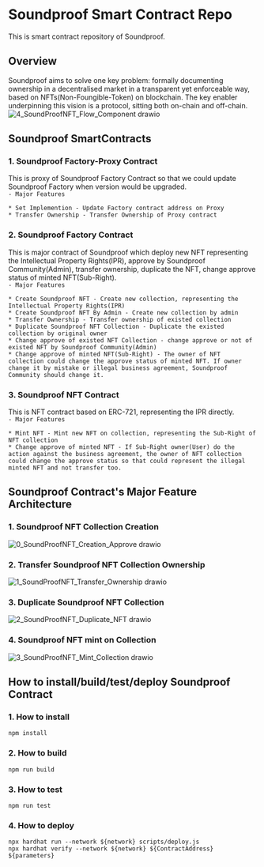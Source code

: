 # Soundproof Smart Contract Repo

This is smart contract repository of Soundproof.
## Overview
Soundproof aims to solve one key problem: formally documenting ownership in a decentralised market in a transparent yet enforceable way, based on NFTs(Non-Foungible-Token) on blockchain. The key enabler underpinning this vision is a protocol, sitting both on-chain and off-chain.
![4_SoundProofNFT_Flow_Component drawio](https://user-images.githubusercontent.com/56916797/198028693-1893a199-3781-4524-91a2-56de997fa43c.png)

## Soundproof SmartContracts
### 1. Soundproof Factory-Proxy Contract
This is proxy of Soundproof Factory Contract so that we could update Soundproof Factory when version would be upgraded. <br>
`- Major Features`
```
* Set Implemention - Update Factory contract address on Proxy
* Transfer Ownership - Transfer Ownership of Proxy contract
```
### 2. Soundproof Factory Contract
This is major contract of Soundproof which deploy new NFT representing the Intellectual Property Rights(IPR), approve by Soundproof Community(Admin), transfer ownership, duplicate the NFT, change approve status of minted NFT(Sub-Right).<br>
`- Major Features`
```
* Create Soundproof NFT - Create new collection, representing the Intellectual Property Rights(IPR)
* Create Soundproof NFT By Admin - Create new collection by admin
* Transfer Ownership - Transfer ownership of existed collection
* Duplicate Soundproof NFT Collection - Duplicate the existed collection by original owner
* Change approve of existed NFT Collection - change approve or not of existed NFT by Soundproof Community(Admin)
* Change approve of minted NFT(Sub-Right) - The owner of NFT collection could change the approve status of minted NFT. If owner change it by mistake or illegal business agreement, Soundproof Community should change it.
```
### 3. Soundproof NFT Contract
This is NFT contract based on ERC-721, representing the IPR directly. <br>
`- Major Features`
```
* Mint NFT - Mint new NFT on collection, representing the Sub-Right of NFT collection
* Change approve of minted NFT - If Sub-Right owner(User) do the action against the business agreement, the owner of NFT collection could change the approve status so that could represent the illegal minted NFT and not transfer too.
```

## Soundproof Contract's Major Feature Architecture
### 1. Soundproof NFT Collection Creation
![0_SoundProofNFT_Creation_Approve drawio](https://user-images.githubusercontent.com/56916797/196791514-1707d58e-7093-4720-a65d-f0637421decc.png)
### 2. Transfer Soundproof NFT Collection Ownership
![1_SoundProofNFT_Transfer_Ownership drawio](https://user-images.githubusercontent.com/56916797/196791540-21a3b03a-423e-4ddc-9081-7edc6e3af4c8.png)
### 3. Duplicate Soundproof NFT Collection
![2_SoundProofNFT_Duplicate_NFT drawio](https://user-images.githubusercontent.com/56916797/196791565-eb42f351-ecd1-4cfd-9311-0df48bcd412c.png)
### 4. Soundproof NFT mint on Collection
![3_SoundProofNFT_Mint_Collection drawio](https://user-images.githubusercontent.com/56916797/196791617-35dca88b-7095-4e59-94b9-9bd095cea377.png)

## How to install/build/test/deploy Soundproof Contract
### 1. How to install
```
npm install
```
### 2. How to build
```
npm run build
```
### 3. How to test
```
npm run test
```
### 4. How to deploy
```
npx hardhat run --network ${network} scripts/deploy.js
npx hardhat verify --network ${network} ${ContractAddress} ${parameters}
```

